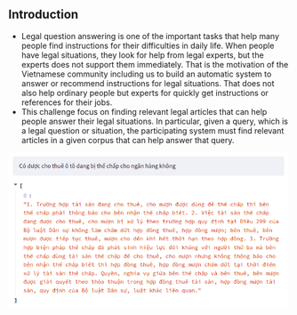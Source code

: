 ## Introduction
- Legal question answering is one of the important tasks that help many people find instructions for their difficulties in daily life. When people 
have legal situations, they look for help from legal experts, but the experts does not support them immediately. That is the motivation of the 
Vietnamese community including us to build an automatic system to answer or recommend instructions for legal situations. That does not also help 
ordinary people but experts for quickly get instructions or references for their jobs.
- This challenge focus on finding relevant legal articles that can help people answer their legal situations. In particular, given a query, which 
is a legal question or situation, the participating system must find relevant articles in a given corpus that can help answer that query.

<p align="center">
    <img src="./demo.png">
